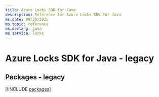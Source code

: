 ```yaml
---
title: Azure Locks SDK for Java
description: Reference for Azure Locks SDK for Java
ms.date: 08/20/2025
ms.topic: reference
ms.devlang: java
ms.service: locks
---
```

# Azure Locks SDK for Java - legacy
## Packages - legacy
[!INCLUDE [packages](locks-index.md)]
